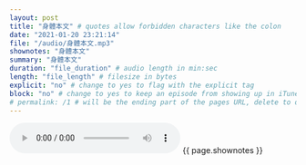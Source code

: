 ```yaml
---
layout: post
title: "身體本文" # quotes allow forbidden characters like the colon
date: "2021-01-20 23:21:14"
file: "/audio/身體本文.mp3"
shownotes: "身體本文"
summary: "身體本文"
duration: "file_duration" # audio length in min:sec
length: "file_length" # filesize in bytes
explicit: "no" # change to yes to flag with the explicit tag
block: "no" # change to yes to keep an episode from showing up in iTunes
# permalink: /1 # will be the ending part of the pages URL, delete to default to the title
---
```


<audio controls>
<source src="{{site.url}}{{site.baseurl}}{{ page.file }}" type="audio/x-mp3">
Your browser does not support the audio element.
</audio>
{{ page.shownotes }}

